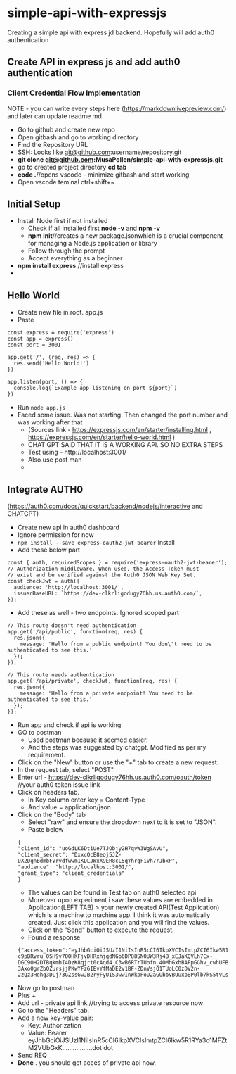 # simple-api-with-expressjs
Creating a simple api with express jd backend. Hopefully will add auth0 authentication
## Create API in express js and add auth0 authentication
### Client Credential Flow Implementation

NOTE - you can write every steps here (https://markdownlivepreview.com/) and later can update readme md

* Go to github and create new repo
* Open gitbash and go to working directory
* Find the Repository URL
* SSH: Looks like git@github.com:username/repository.git
* **git clone git@github.com:MusaPollen/simple-api-with-expressjs.git**
* go to created project directory **cd tab**
* **code .**//opens vscode - minimize gitbash and start working
* Open vscode teminal ctrl+shift+~
## Initial Setup
* Install Node first if not installed
  * Check if all installed first **node -v** and **npm -v**
  * **npm init**//creates a new package.jsonwhich is a crucial component for managing a Node.js application or library
  * Follow through the prompt
  * Accept everything as a beginner
* **npm install express** //install express
* 

## Hello World
* Create new file in root. app.js
* Paste 
```
const express = require('express')
const app = express()
const port = 3001

app.get('/', (req, res) => {
  res.send('Hello World!')
})

app.listen(port, () => {
  console.log(`Example app listening on port ${port}`)
})
```
* Run ```node app.js```
* Faced some issue. Was not starting. Then changed the port number and was working after that
  * (Sources link - https://expressjs.com/en/starter/installing.html , https://expressjs.com/en/starter/hello-world.html )
  * CHAT GPT SAID THAT IT IS A WORKING API. SO NO EXTRA STEPS
  * Test using - http://localhost:3001/
  * Also use post man
  * 
  
## Integrate AUTH0
(https://auth0.com/docs/quickstart/backend/nodejs/interactive and CHATGPT)
* Create new api in auth0 dashboard
* Ignore permission for now
* ```npm install --save express-oauth2-jwt-bearer``` install
* Add these below part 
```
const { auth, requiredScopes } = require('express-oauth2-jwt-bearer');
// Authorization middleware. When used, the Access Token must
// exist and be verified against the Auth0 JSON Web Key Set.
const checkJwt = auth({
  audience: 'http://localhost:3001/',
  issuerBaseURL: `https://dev-clkrligodugy76hh.us.auth0.com/`,
});
```
* Add these as well - two endpoints. Ignored scoped part
```
// This route doesn't need authentication
app.get('/api/public', function(req, res) {
  res.json({
    message: 'Hello from a public endpoint! You don\'t need to be authenticated to see this.'
  });
});

// This route needs authentication
app.get('/api/private', checkJwt, function(req, res) {
  res.json({
    message: 'Hello from a private endpoint! You need to be authenticated to see this.'
  });
});

```
* Run app and check if api is working
* GO to postman
  * Used postman because it seemed easier.
  * And the steps was suggested by chatgpt. Modified as per my requirement.
* Click on the "New" button or use the "+" tab to create a new request.
* In the request tab, select "POST"
* Enter url - https://dev-clkrligodugy76hh.us.auth0.com/oauth/token //your auth0 token issue link
* Click on headers tab.
  * In Key column enter key = Content-Type
  * And value = application/json
* Click on the "Body" tab
  * Select "raw" and ensure the dropdown next to it is set to "JSON".
  * Paste below
  ```
  {
  "client_id": "uoGdLK6DtiUe7TJObjy2H7qvW3WgSAvU",
  "client_secret": "DxxcOcE8eoj5JZ-DX2DgnBdmbFVrvdfwwm1KDLJWxX9ER8cL5qYhrgFiVh7rJbxP",
  "audience": "http://localhost:3001/",
  "grant_type": "client_credentials"
  }

  ```
  * The values can be found in Test tab on auth0 selected api
  * Moreover upon experiment i saw these values are embedded in Application(LEFT TAB) > your newly created API(Test Application) which is a machine to machine app. I think it was automatically created. Just click this application and you will find the values.
  * Click on the "Send" button to execute the request.
  * Found a response
  ```
  {"access_token":"eyJhbGciOiJSUzI1NiIsInR5cCI6IkpXVCIsImtpZCI6Ikw5R1RYa3o1MFZtM2VUbGxKamh4dCJ9.eyJpc3MiOiJodHRwczovL2Rldi1jbGtybGlnb2R1Z3k3NmhoLnVzLmF1dGgwLmNvbS8iLCJzdWIiOiJ1b0dkTEs2RHRpVWU3VEpPYmp5Mkg3cXZXM1dnU0F2VUBjbGllbnRzIiwiYXVkIjoiaHR0cDovL2xvY2FsaG9zdDozMDAxLyIsImlhdCI6MTczMDQ1MzEyNSwiZXhwIjoxNzMwNTM5NTI1LCJndHkiOiJjbGllbnQtY3JlZGVudGlhbHMiLCJhenAiOiJ1b0dkTEs2RHRpVWU3VEpPYmp5Mkg3cXZXM1dnU0F2VSJ9.Q-c9pBRvru_0SH9v7OOHKFjvDHRxhjqdNGb6DP88SN0UW3Rj4B_xEJaKQVLh7Cx-DGC9OH2DTBqkmhI4DzK8qjrt0cAqd4_C3wB6RTrTUofn_4OMhGxhBAFpGGhv_cwhUFBbYz_qqjbORuXP9U_4krR3RupT54tDpQzv42rYdhQE9SlfwZxsuBGoKBYrXsyBATYBDvOwYrxY858iWuzB_HW-3Axo0grZbOZursjjPKwYFz6IEvYfMaDE2v1BF-ZDnVsjO1TUoLC0zDV2n-2zQz3Hdhg3DLj73GZssGwJB2ryFyUIS3wwInWkpPoU2aGUbbVBUuxpBP0lb7kS5tVLsA","expires_in":86400,"token_type":"Bearer"}
  ```
 * Now go to postman
 * Plus +
 * Add url - private api link //trying to access private resource now
 * Go to the "Headers" tab.
 * Add a new key-value pair:
   * Key: Authorization
   * Value: Bearer eyJhbGciOiJSUzI1NiIsInR5cCI6IkpXVCIsImtpZCI6Ikw5R1RYa3o1MFZtM2VUbGxK……………..dot dot 
 * Send REQ
 * **Done** . you should get acces of private api now.

 

